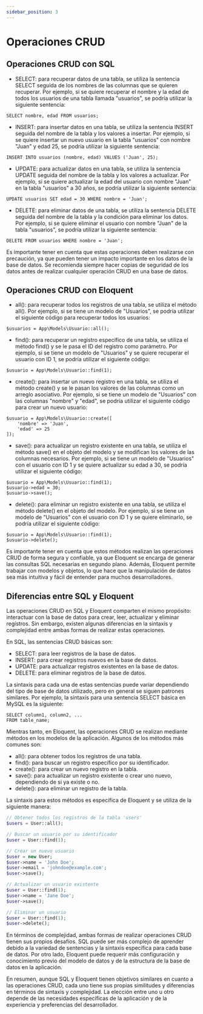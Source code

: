 ```yaml
---
sidebar_position: 3
---
```


# Operaciones CRUD

## Operaciones CRUD con SQL

- SELECT: para recuperar datos de una tabla, se utiliza la sentencia SELECT seguida de los nombres de las columnas que se quieren recuperar. Por ejemplo, si se quiere recuperar el nombre y la edad de todos los usuarios de una tabla llamada "usuarios", se podría utilizar la siguiente sentencia:

```
SELECT nombre, edad FROM usuarios;
```

- INSERT: para insertar datos en una tabla, se utiliza la sentencia INSERT seguida del nombre de la tabla y los valores a insertar. Por ejemplo, si se quiere insertar un nuevo usuario en la tabla "usuarios" con nombre "Juan" y edad 25, se podría utilizar la siguiente sentencia:

```
INSERT INTO usuarios (nombre, edad) VALUES ('Juan', 25);
```

- UPDATE: para actualizar datos en una tabla, se utiliza la sentencia UPDATE seguida del nombre de la tabla y los valores a actualizar. Por ejemplo, si se quiere actualizar la edad del usuario con nombre "Juan" en la tabla "usuarios" a 30 años, se podría utilizar la siguiente sentencia:

```
UPDATE usuarios SET edad = 30 WHERE nombre = 'Juan';
```

- DELETE: para eliminar datos de una tabla, se utiliza la sentencia DELETE seguida del nombre de la tabla y la condición para eliminar los datos. Por ejemplo, si se quiere eliminar el usuario con nombre "Juan" de la tabla "usuarios", se podría utilizar la siguiente sentencia:

```
DELETE FROM usuarios WHERE nombre = 'Juan';
```

Es importante tener en cuenta que estas operaciones deben realizarse 
con precaución, ya que pueden tener un impacto importante en los 
datos de la base de datos. Se recomienda siempre hacer copias de seguridad 
de los datos antes de realizar cualquier operación CRUD en una 
base de datos.

## Operaciones CRUD con Eloquent

- all(): para recuperar todos los registros de una tabla, se utiliza el método all(). Por ejemplo, si se tiene un modelo de "Usuarios", se podría utilizar el siguiente código para recuperar todos los usuarios:

```
$usuarios = App\Models\Usuario::all();
```

- find(): para recuperar un registro específico de una tabla, se utiliza el método find() y se le pasa el ID del registro como parámetro. Por ejemplo, si se tiene un modelo de "Usuarios" y se quiere recuperar el usuario con ID 1, se podría utilizar el siguiente código:

```
$usuario = App\Models\Usuario::find(1);
```

- create(): para insertar un nuevo registro en una tabla, se utiliza el método create() y se le pasan los valores de las columnas como un arreglo asociativo. Por ejemplo, si se tiene un modelo de "Usuarios" con las columnas "nombre" y "edad", se podría utilizar el siguiente código para crear un nuevo usuario:

```
$usuario = App\Models\Usuario::create([
    'nombre' => 'Juan',
    'edad' => 25
]);
```

- save(): para actualizar un registro existente en una tabla, se utiliza el método save() en el objeto del modelo y se modifican los valores de las columnas necesarios. Por ejemplo, si se tiene un modelo de "Usuarios" con el usuario con ID 1 y se quiere actualizar su edad a 30, se podría utilizar el siguiente código:

```
$usuario = App\Models\Usuario::find(1);
$usuario->edad = 30;
$usuario->save();
```

- delete(): para eliminar un registro existente en una tabla, se utiliza el método delete() en el objeto del modelo. Por ejemplo, si se tiene un modelo de "Usuarios" con el usuario con ID 1 y se quiere eliminarlo, se podría utilizar el siguiente código:

```
$usuario = App\Models\Usuario::find(1);
$usuario->delete();
```

Es importante tener en cuenta que estos métodos realizan las operaciones CRUD de forma segura y confiable, ya que Eloquent se encarga de generar las consultas SQL necesarias en segundo plano. Además, Eloquent permite trabajar con modelos y objetos, lo que hace que la manipulación de datos sea más 
intuitiva y fácil de entender para muchos desarrolladores.

## Diferencias entre SQL y Eloquent

Las operaciones CRUD en SQL y Eloquent comparten el mismo propósito: interactuar con la base de datos para crear, leer, actualizar y eliminar registros. Sin embargo, existen algunas diferencias en la sintaxis y complejidad entre ambas formas de realizar estas operaciones.

En SQL, las sentencias CRUD básicas son:

- SELECT: para leer registros de la base de datos.
- INSERT: para crear registros nuevos en la base de datos.
- UPDATE: para actualizar registros existentes en la base de datos.
- DELETE: para eliminar registros de la base de datos.

La sintaxis para cada una de estas sentencias puede variar dependiendo del tipo de base de datos utilizado, pero en general se siguen patrones similares. Por ejemplo, la sintaxis para una sentencia SELECT básica en MySQL es la siguiente:

```
SELECT column1, column2, ...
FROM table_name;
```

Mientras tanto, en Eloquent, las operaciones CRUD se realizan mediante métodos en los modelos de la aplicación. Algunos de los métodos más comunes son:

- all(): para obtener todos los registros de una tabla.
- find(): para buscar un registro específico por su identificador.
- create(): para crear un nuevo registro en la tabla.
- save(): para actualizar un registro existente o crear uno nuevo, dependiendo de si ya existe o no.
- delete(): para eliminar un registro de la tabla.

La sintaxis para estos métodos es específica de Eloquent y se utiliza de la siguiente manera:

```php
// Obtener todos los registros de la tabla 'users'
$users = User::all();

// Buscar un usuario por su identificador
$user = User::find(1);

// Crear un nuevo usuario
$user = new User;
$user->name = 'John Doe';
$user->email = 'johndoe@example.com';
$user->save();

// Actualizar un usuario existente
$user = User::find(1);
$user->name = 'Jane Doe';
$user->save();

// Eliminar un usuario
$user = User::find(1);
$user->delete();
```

En términos de complejidad, ambas formas de realizar operaciones CRUD tienen sus propios desafíos. SQL puede ser más complejo de aprender debido a la variedad de sentencias y la sintaxis específica para cada base de datos. Por otro lado, Eloquent puede requerir más configuración y conocimiento previo del modelo de datos y de la estructura de la base de datos en la aplicación.

En resumen, aunque SQL y Eloquent tienen objetivos similares en cuanto a las operaciones CRUD, cada uno tiene sus propias similitudes y diferencias en términos de sintaxis y complejidad. La elección entre uno u otro depende de las necesidades específicas de la aplicación y de la experiencia y preferencias del desarrollador.
